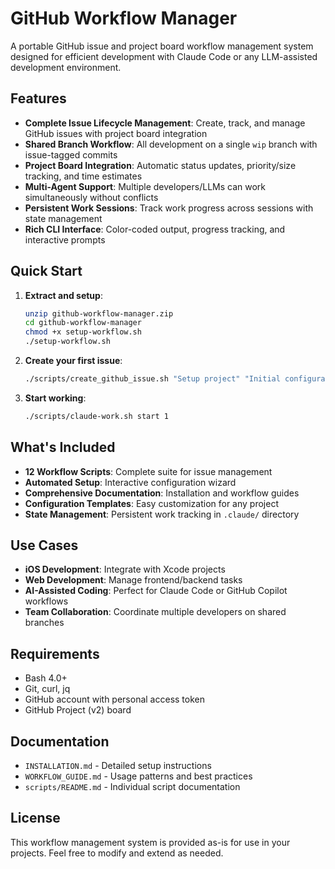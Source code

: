 # GitHub Workflow Manager

A portable GitHub issue and project board workflow management system designed for efficient development with Claude Code or any LLM-assisted development environment.

## Features

- **Complete Issue Lifecycle Management**: Create, track, and manage GitHub issues with project board integration
- **Shared Branch Workflow**: All development on a single `wip` branch with issue-tagged commits
- **Project Board Integration**: Automatic status updates, priority/size tracking, and time estimates
- **Multi-Agent Support**: Multiple developers/LLMs can work simultaneously without conflicts
- **Persistent Work Sessions**: Track work progress across sessions with state management
- **Rich CLI Interface**: Color-coded output, progress tracking, and interactive prompts

## Quick Start

1. **Extract and setup**:
   ```bash
   unzip github-workflow-manager.zip
   cd github-workflow-manager
   chmod +x setup-workflow.sh
   ./setup-workflow.sh
   ```

2. **Create your first issue**:
   ```bash
   ./scripts/create_github_issue.sh "Setup project" "Initial configuration" "" "P2" "S"
   ```

3. **Start working**:
   ```bash
   ./scripts/claude-work.sh start 1
   ```

## What's Included

- **12 Workflow Scripts**: Complete suite for issue management
- **Automated Setup**: Interactive configuration wizard
- **Comprehensive Documentation**: Installation and workflow guides
- **Configuration Templates**: Easy customization for any project
- **State Management**: Persistent work tracking in `.claude/` directory

## Use Cases

- **iOS Development**: Integrate with Xcode projects
- **Web Development**: Manage frontend/backend tasks
- **AI-Assisted Coding**: Perfect for Claude Code or GitHub Copilot workflows
- **Team Collaboration**: Coordinate multiple developers on shared branches

## Requirements

- Bash 4.0+
- Git, curl, jq
- GitHub account with personal access token
- GitHub Project (v2) board

## Documentation

- `INSTALLATION.md` - Detailed setup instructions
- `WORKFLOW_GUIDE.md` - Usage patterns and best practices
- `scripts/README.md` - Individual script documentation

## License

This workflow management system is provided as-is for use in your projects. Feel free to modify and extend as needed.